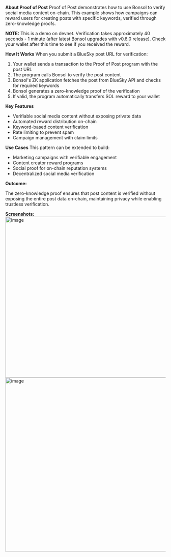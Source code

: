 **About Proof of Post**
Proof of Post demonstrates how to use Bonsol to verify social media content on-chain. This example shows how campaigns can reward users for creating posts with specific keywords, verified through zero-knowledge proofs.

**NOTE:** 
This is a demo on devnet. Verification takes approximately 40 seconds - 1 minute (after latest Bonsol upgrades with v0.6.0 release). Check your wallet after this time to see if you received the reward.

**How It Works**
When you submit a BlueSky post URL for verification:
1. Your wallet sends a transaction to the Proof of Post program with the post URL
2. The program calls Bonsol to verify the post content
3. Bonsol's ZK application fetches the post from BlueSky API and checks for required keywords
4. Bonsol generates a zero-knowledge proof of the verification
5. If valid, the program automatically transfers SOL reward to your wallet

**Key Features**
* Verifiable social media content without exposing private data
* Automated reward distribution on-chain
* Keyword-based content verification
* Rate limiting to prevent spam
* Campaign management with claim limits

**Use Cases**
This pattern can be extended to build:
* Marketing campaigns with verifiable engagement
* Content creator reward programs
* Social proof for on-chain reputation systems
* Decentralized social media verification

**Outcome:** 

The zero-knowledge proof ensures that post content is verified without exposing the entire post data on-chain, maintaining privacy while enabling trustless verification.

**Screenshots:**
<img width="803" height="506" alt="image" src="https://github.com/user-attachments/assets/fcfc4c4d-7c59-4c3c-9ccf-e464115a4968" />
<img width="818" height="548" alt="image" src="https://github.com/user-attachments/assets/e9782a96-ac56-49f1-9018-7d05d78515a7" />
